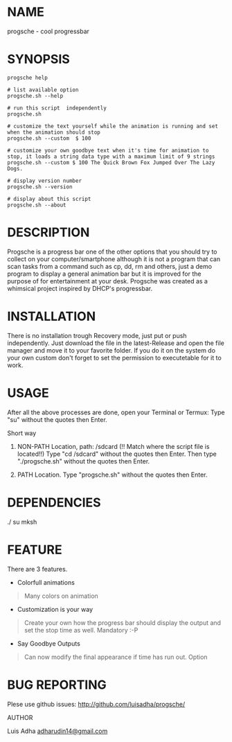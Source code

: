 # NAME

progsche - cool progressbar

# SYNOPSIS
    progsche help
    
    # list available option
    progsche.sh --help

    # run this script  independently
    progsche.sh

    # customize the text yourself while the animation is running and set when the animation should stop
    progsche.sh --custom  $ 100

    # customize your own goodbye text when it's time for animation to stop, it loads a string data type with a maximum limit of 9 strings
    progsche.sh --custom $ 100 The Quick Brown Fox Jumped Over The Lazy Dogs. 

    # display version number
    progsche.sh --version

    # display about this script 
    progsche.sh --about

# DESCRIPTION
Progsche is a progress bar one of the other options that you should try to collect on your computer/smartphone although it is not a program that can scan tasks from a command such as cp, dd, rm and others, just a demo program to display a general animation bar but it is improved for the purpose of for entertainment at your desk.
Progsche was created as a whimsical project inspired by DHCP's progressbar.


# INSTALLATION
There is no installation trough Recovery mode, just put or push independently.
Just download the file in the latest-Release and open the file manager and move it to your favorite folder. If you do it on the system do your own custom don't forget to set the permission to executetable for it to work.

# USAGE
After all the above processes are done, open your Terminal or Termux:
Type "su" without the quotes then Enter.

Short way
1. NON-PATH Location, path: /sdcard (!! Match where the script file is located!!)
Type "cd /sdcard" without the quotes then Enter.
Then type "./progsche.sh" without the quotes then Enter.

2. PATH Location.
Type "progsche.sh" without the quotes then Enter.

# DEPENDENCIES
./
su
mksh

# FEATURE
There are 3 features.

- Colorfull animations
> Many colors on animation
- Customization is your way
> Create your own how the progress bar should display the output and set the stop time as well. Mandatory :-P
- Say Goodbye Outputs
> Can now modify the final appearance if time has run out. Option

# BUG REPORTING

Plese use github issues: http://github.com/luisadha/progsche/

AUTHOR

Luis Adha <adharudin14@gmail.com>
